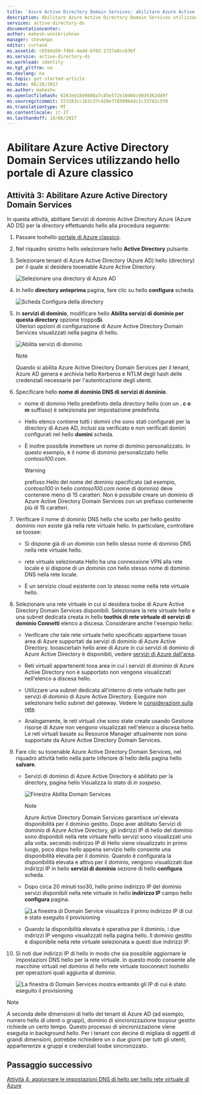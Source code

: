 ```yaml
---
title: 'Azure Active Directory Domain Services: abilitare Azure Active Directory Domain Services | Microsoft Docs'
description: Abilitare Azure Active Directory Domain Services utilizzando hello portale di Azure classico
services: active-directory-ds
documentationcenter: 
author: mahesh-unnikrishnan
manager: stevenpo
editor: curtand
ms.assetid: c659da59-f4b5-4edd-b702-1727a8ccb36f
ms.service: active-directory-ds
ms.workload: identity
ms.tgt_pltfrm: na
ms.devlang: na
ms.topic: get-started-article
ms.date: 06/28/2017
ms.author: maheshu
ms.openlocfilehash: 6263eb1849808a7c85e572e1046bc9039362dd9f
ms.sourcegitcommit: 523283cc1b3c37c428e77850964dc1c33742c5f0
ms.translationtype: MT
ms.contentlocale: it-IT
ms.lasthandoff: 10/06/2017
---
```

# <a name="enable-azure-active-directory-domain-services-using-hello-azure-classic-portal"></a>Abilitare Azure Active Directory Domain Services utilizzando hello portale di Azure classico

## <a name="task-3-enable-azure-active-directory-domain-services"></a>Attività 3: Abilitare Azure Active Directory Domain Services
In questa attività, abilitare Servizi di dominio Active Directory Azure (Azure AD DS) per la directory effettuando hello alla procedura seguente:

1. Passare toohello [portale di Azure classico](https://manage.windowsazure.com).
2. Nel riquadro sinistro hello selezionare hello **Active Directory** pulsante.
3. Selezionare tenant di Azure Active Directory (Azure AD) hello (directory) per il quale si desidera tooenable Azure Active Directory.

    ![Selezionare una directory di Azure AD](./media/active-directory-domain-services-getting-started/select-aad-directory.png)
4. In hello **directory anteprima** pagina, fare clic su hello **configura** scheda.

    ![Scheda Configura della directory](./media/active-directory-domain-services-getting-started/configure-tab.png)
5. In **servizi di dominio**, modificare hello **Abilita servizi di dominio per questa directory** opzione troppo**Sì**.  
    Ulteriori opzioni di configurazione di Azure Active Directory Domain Services visualizzati nella pagina di hello.

    ![Abilita servizi di dominio](./media/active-directory-domain-services-getting-started/enable-domain-services.png)

   > [!NOTE]
   > Quando si abilita Azure Active Directory Domain Services per il tenant, Azure AD genera e archivia hello Kerberos e NTLM degli hash delle credenziali necessarie per l'autenticazione degli utenti.
   >
   >
6. Specificare hello **nome di dominio DNS di servizi di dominio**.

   * nome di dominio Hello predefinito della directory hello (con un **. c o m** suffisso) è selezionata per impostazione predefinita.

   * Hello elenco contiene tutti i domini che sono stati configurati per la directory di Azure AD, inclusi sia verificato e non verificati domini configurati nel hello **domini** scheda.

   * È inoltre possibile immettere un nome di dominio personalizzato. In questo esempio, è il nome di dominio personalizzato hello *contoso100.com*.

     > [!WARNING]
     > prefisso Hello del nome del dominio specificato (ad esempio, *contoso100* in hello *contoso100.com* nome di dominio) deve contenere meno di 15 caratteri. Non è possibile creare un dominio di Azure Active Directory Domain Services con un prefisso contenente più di 15 caratteri.
     >
     >
7. Verificare il nome di dominio DNS hello che scelto per hello gestito dominio non esiste già nella rete virtuale hello. In particolare, controllare se toosee:

   * Si dispone già di un dominio con hello stesso nome di dominio DNS nella rete virtuale hello.

   * rete virtuale selezionata Hello ha una connessione VPN alla rete locale e si dispone di un dominio con hello stesso nome di dominio DNS nella rete locale.

   * È un servizio cloud esistente con lo stesso nome nella rete virtuale hello.
8. Selezionare una rete virtuale in cui si desidera toobe di Azure Active Directory Domain Services disponibili. Selezionare la rete virtuale hello e una subnet dedicata creata in hello **toothis di rete virtuale di servizi di dominio Connetti** elenco a discesa. Considerare anche l'esempio hello:

   * Verificare che tale rete virtuale hello specificato appartiene tooan area di Azure supportati da servizi di dominio di Azure Active Directory. tooascertain hello aree di Azure in cui servizi di dominio di Azure Active Directory è disponibili, vedere [servizi di Azure dall'area](https://azure.microsoft.com/regions/#services/).

   * Reti virtuali appartenenti tooa area in cui i servizi di dominio di Azure Active Directory non è supportato non vengono visualizzati nell'elenco a discesa hello.

   * Utilizzare una subnet dedicata all'interno di rete virtuale hello per servizi di dominio di Azure Active Directory. Eseguire *non* selezionare hello subnet del gateway. Vedere le [considerazioni sulla rete](active-directory-ds-networking.md).

   * Analogamente, le reti virtuali che sono state create usando Gestione risorse di Azure non vengono visualizzati nell'elenco a discesa hello. Le reti virtuali basate su Resource Manager attualmente non sono supportate da Azure Active Directory Domain Services.
9. Fare clic su tooenable Azure Active Directory Domain Services, nel riquadro attività hello nella parte inferiore di hello della pagina hello **salvare**.
    * Servizi di dominio di Azure Active Directory è abilitato per la directory, pagina hello Visualizza lo stato di *in sospeso*.

        ![Finestra Abilita Domain Services](./media/active-directory-domain-services-getting-started/enable-domain-services-pendingstate.png)

        > [!NOTE]
        > Azure Active Directory Domain Services garantisce un'elevata disponibilità per il dominio gestito. Dopo aver abilitato Servizi di dominio di Azure Active Directory, gli indirizzi IP di hello del dominio sono disponibili nella rete virtuale hello servizi sono visualizzati uno alla volta. secondo indirizzo IP di Hello viene visualizzato in primo luogo, poco dopo hello appena servizio hello consente una disponibilità elevata per il dominio. Quando è configurata la disponibilità elevata e attivo per il dominio, vengono visualizzati due indirizzi IP in hello **servizi di dominio** sezione di hello **configura** scheda.
        >
        >
    * Dopo circa 20 minuti too30, hello primo indirizzo IP del dominio servizi disponibili nella rete virtuale in hello **indirizzo IP** campo hello **configura** pagina.

        ![La finestra di Domain Service visualizza il primo indirizzo IP di cui è stato eseguito il provisioning](./media/active-directory-domain-services-getting-started/domain-services-enabled-firstdc-available.png)
    * Quando la disponibilità elevata è operativa per il dominio, i due indirizzi IP vengono visualizzati nella pagina hello. Il dominio gestito è disponibile nella rete virtuale selezionata a questi due indirizzi IP.

10. Si noti due indirizzi IP di hello in modo che sia possibile aggiornare le impostazioni DNS hello per la rete virtuale. In questo modo consente alle macchine virtuali nel dominio di hello rete virtuale tooconnect toohello per operazioni quali aggiunta al dominio.

    ![La finestra di Domain Services mostra entrambi gli IP di cui è stato eseguito il provisioning](./media/active-directory-domain-services-getting-started/domain-services-enabled-bothdcs-available.png)

> [!NOTE]
> A seconda delle dimensioni di hello del tenant di Azure AD (ad esempio, numero hello di utenti o gruppi), dominio di sincronizzazione tooyour gestito richiede un certo tempo. Questo processo di sincronizzazione viene eseguita in background hello. Per i tenant con decine di migliaia di oggetti di grandi dimensioni, potrebbe richiedere un o due giorni per tutti gli utenti, appartenenze a gruppi e credenziali toobe sincronizzato.
>
>

## <a name="next-step"></a>Passaggio successivo
[Attività 4: aggiornare le impostazioni DNS di hello per hello rete virtuale di Azure](active-directory-ds-getting-started-update-dns.md)
